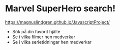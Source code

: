 # Marvel SuperHero search!

https://magnuslindgren.github.io/JavascriptProject/

- Sök på din favorit hjälte
- Se i vilka filmer hen medverkar
- Se i vilka serietidningar hen medverkar 
